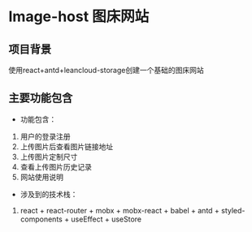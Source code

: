 # Image-host 图床网站
## 项目背景
  使用react+antd+leancloud-storage创建一个基础的图床网站
## 主要功能包含
- 功能包含：
1. 用户的登录注册
2. 上传图片后查看图片链接地址
3. 上传图片定制尺寸
4. 查看上传图片历史记录
5. 网站使用说明
- 涉及到的技术栈：
1. react + react-router + mobx + mobx-react + babel + antd + styled-components + useEffect + useStore
